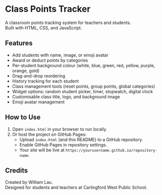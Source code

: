 # Class Points Tracker

A classroom points tracking system for teachers and students.  
Built with HTML, CSS, and JavaScript.

## Features
- Add students with name, image, or emoji avatar
- Award or deduct points by categories
- Per-student background colour (white, blue, green, red, yellow, purple, orange, gold)
- Drag-and-drop reordering
- History tracking for each student
- Class management tools (reset points, group points, global categories)
- Widget options: random student picker, timer, stopwatch, digital clock
- Customisable class title, logo, and background image
- Emoji avatar management

## How to Use
1. Open `index.html` in your browser to run locally.  
2. Or host the project on GitHub Pages:
   - Upload `index.html` (and this README) to a GitHub repository.  
   - Enable GitHub Pages in repository settings.  
   - Your site will be live at `https://yourusername.github.io/repository-name`.

## Credits
Created by William Lau.  
Designed for students and teachers at Carlingford West Public School.

